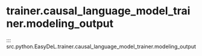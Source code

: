 # trainer.causal_language_model_trainer.modeling_output
::: src.python.EasyDeL.trainer.causal_language_model_trainer.modeling_output